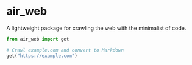 # air_web

A lightweight package for crawling the web with the minimalist of code.

```python
from air_web import get

# Crawl example.com and convert to Markdown
get("https://example.com")
```

